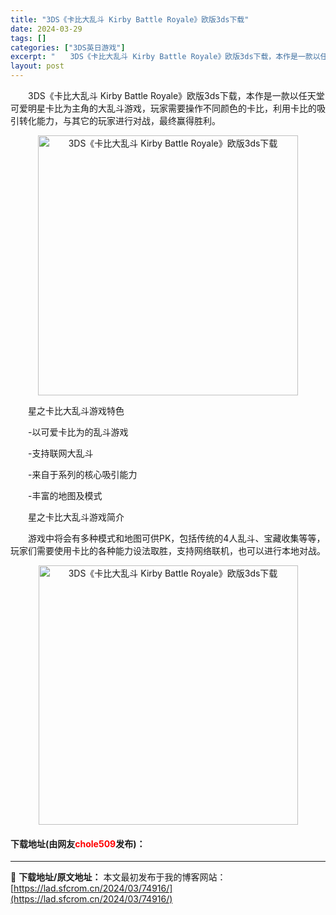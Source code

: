 ```yaml
---
title: "3DS《卡比大乱斗 Kirby Battle Royale》欧版3ds下载"
date: 2024-03-29
tags: []
categories: ["3DS英日游戏"]
excerpt: "　　3DS《卡比大乱斗 Kirby Battle Royale》欧版3ds下载，本作是一款以任天堂可爱明星卡比为主角的大乱斗游戏，玩家需要操作不同颜色的卡比，利用卡比的吸引转化能力，与其它的玩家进行对战，最终赢得胜利。 　　星之卡比大乱斗游戏特色 　　-以可爱卡比为的乱斗游戏 　　-支持联网大乱斗 &hellip;"
layout: post
---
```


 <p>　　3DS《卡比大乱斗 Kirby Battle Royale》欧版3ds下载，本作是一款以任天堂可爱明星卡比为主角的大乱斗游戏，玩家需要操作不同颜色的卡比，利用卡比的吸引转化能力，与其它的玩家进行对战，最终赢得胜利。</p> <p align="center"><img align="" border="0" src="https://lad.sfcrom.cn/wp-content/uploads/2024/03/20240329_660631f5c341f.png" width="416" alt="3DS《卡比大乱斗 Kirby Battle Royale》欧版3ds下载" /></p> <p>　　星之卡比大乱斗游戏特色</p> <p>　　-以可爱卡比为的乱斗游戏</p> <p>　　-支持联网大乱斗</p> <p>　　-来自于系列的核心吸引能力</p> <p>　　-丰富的地图及模式</p> <p>　　星之卡比大乱斗游戏简介</p> <p>　　游戏中将会有多种模式和地图可供PK，包括传统的4人乱斗、宝藏收集等等，玩家们需要使用卡比的各种能力设法取胜，支持网络联机，也可以进行本地对战。</p> <p align="center"><img align="" border="0" src="https://lad.sfcrom.cn/wp-content/uploads/2024/03/20240329_660631f67d3c2.png" width="415" alt="3DS《卡比大乱斗 Kirby Battle Royale》欧版3ds下载" /></p> <p><h4>下载地址(由网友<font color="red">chole509</font>发布)：</h4></p> 

---
📖 **下载地址/原文地址：** 本文最初发布于我的博客网站：[https://lad.sfcrom.cn/2024/03/74916/](https://lad.sfcrom.cn/2024/03/74916/)
